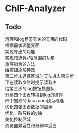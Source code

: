 # ChlF-Analyzer
## Todo
清理和log标签有关的无用的代码<br>
根据需求调整界面<br>
实现导出的功能<br>
实现预选择x轴范围的功能<br>
重写拟合的方法<br>
~~给按钮添加特效~~<br>
第二步未选择区域时无法进入第三步<br>
正在读取文件时提示读取中<br>
给第三步的log按钮换图标<br>
分离四个图表转换到log的操作<br>
四个图标的datazoom换为框选<br>
优化四张图表数据的显示<br>
优化一阶导数的y轴<br>
美化控制区域<br>
浏览器兼容性和分辨率适应<br>
